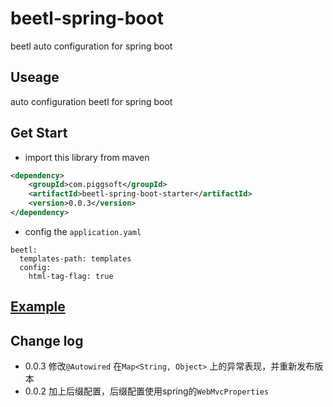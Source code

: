 # beetl-spring-boot
beetl auto configuration for spring boot

## Useage
auto configuration beetl for spring boot

## Get Start
* import this library from maven
```xml
<dependency>
    <groupId>com.piggsoft</groupId>
    <artifactId>beetl-spring-boot-starter</artifactId>
    <version>0.0.3</version>
</dependency>
```
* config the `application.yaml`
```
beetl:
  templates-path: templates
  config:
    html-tag-flag: true
```

## [Example](./beetl-spring-boot-example/readme.md)

## Change log
* 0.0.3 修改`@Autowired` 在`Map<String, Object>` 上的异常表现，并重新发布版本
* 0.0.2 加上后缀配置，后缀配置使用spring的`WebMvcProperties`